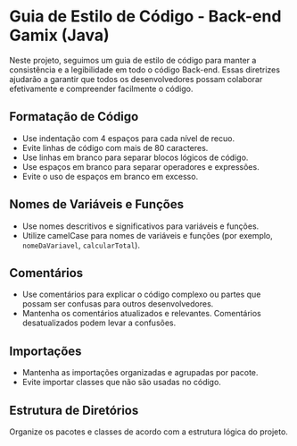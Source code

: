 # Guia de Estilo de Código - Back-end Gamix (Java)

Neste projeto, seguimos um guia de estilo de código para manter a consistência e a legibilidade em todo o código Back-end. Essas diretrizes ajudarão a garantir que todos os desenvolvedores possam colaborar efetivamente e compreender facilmente o código.

## Formatação de Código

- Use indentação com 4 espaços para cada nível de recuo.
- Evite linhas de código com mais de 80 caracteres.
- Use linhas em branco para separar blocos lógicos de código.
- Use espaços em branco para separar operadores e expressões.
- Evite o uso de espaços em branco em excesso.

## Nomes de Variáveis e Funções

- Use nomes descritivos e significativos para variáveis e funções.
- Utilize camelCase para nomes de variáveis e funções (por exemplo, `nomeDaVariavel`, `calcularTotal`).

## Comentários

- Use comentários para explicar o código complexo ou partes que possam ser confusas para outros desenvolvedores.
- Mantenha os comentários atualizados e relevantes. Comentários desatualizados podem levar a confusões.

## Importações

- Mantenha as importações organizadas e agrupadas por pacote.
- Evite importar classes que não são usadas no código.

## Estrutura de Diretórios

Organize os pacotes e classes de acordo com a estrutura lógica do projeto.

